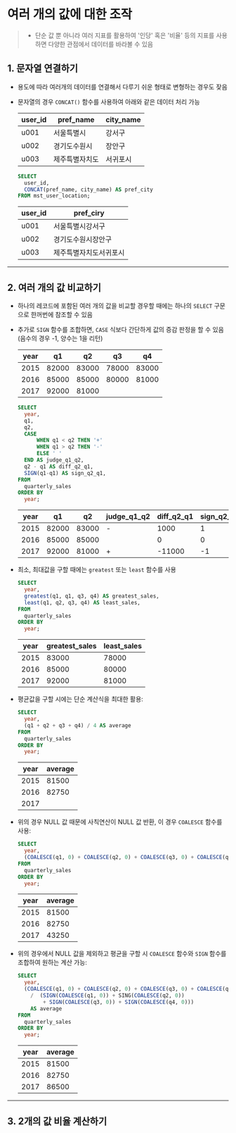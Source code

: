 # 여러 개의 값에 대한 조작

> - 단순 값 뿐 아니라 여러 지표를 활용하여 '인당' 혹은 '비율' 등의 지표를 사용하면 다양한 관점에서 데이터를 바라볼 수 있음

## 1. 문자열 연결하기

- 용도에 따라 여러개의 데이터를 연결해서 다루기 쉬운 형태로 변형하는 경우도 잦음

- 문자열의 경우 `CONCAT()` 함수를 사용하여 아래와 같은 데이터 처리 가능

  | user_id | pref_name      | city_name |
  | ------- | -------------- | --------- |
  | u001    | 서울특별시     | 강서구    |
  | u002    | 경기도수원시   | 장안구    |
  | u003    | 제주특별자치도 | 서귀포시  |

  ```sql
  SELECT
  	user_id,
  	CONCAT(pref_name, city_name) AS pref_city
  FROM mst_user_location;
  ```

  | user_id | pref_ciry              |
  | ------- | ---------------------- |
  | u001    | 서울특별시강서구       |
  | u002    | 경기도수원시장안구     |
  | u003    | 제주특별자치도서귀포시 |

___

## 2. 여러 개의 값 비교하기

- 하나의 레코드에 포함된 여러 개의 값을 비교할 경우할 때에는 하나의 `SELECT` 구문으로 한꺼번에 참조할 수 있음

- 추가로 `SIGN` 함수를 조합하면, `CASE` 식보다 간단하게 값의 증감 판정을 할 수 있음(음수의 경우 -1, 양수는 1을 리턴)

  | year | q1    | q2    | q3    | q4    |
  | ---- | ----- | ----- | ----- | ----- |
  | 2015 | 82000 | 83000 | 78000 | 83000 |
  | 2016 | 85000 | 85000 | 80000 | 81000 |
  | 2017 | 92000 | 81000 |       |       |

  ```sql
  SELECT
  	year,
  	q1,
  	q2,
  	CASE
  		WHEN q1 < q2 THEN '+'
  		WHEN q1 > q2 THEN '-'
  		ELSE ' '
  	END AS judge_q1_q2,
  	q2 - q1 AS diff_q2_q1,
  	SIGN(q1-q1) AS sign_q2_q1,
  FROM
  	quarterly_sales
  ORDER BY
  	year;
  ```

  | year | q1    | q2    | judge_q1_q2 | diff_q2_q1 | sign_q2_q1 |
  | ---- | ----- | ----- | ----------- | ---------- | ---------- |
  | 2015 | 82000 | 83000 | -           | 1000       | 1          |
  | 2016 | 85000 | 85000 |             | 0          | 0          |
  | 2017 | 92000 | 81000 | +           | -11000     | -1         |
  
- 최소, 최대값을 구할 때에는 `greatest` 또는 `least` 함수를 사용

  ```sql
  SELECT
  	year,
  	greatest(q1, q1, q3, q4) AS greatest_sales,
  	least(q1, q2, q3, q4) AS least_sales,
  FROM
  	quarterly_sales
  ORDER BY
  	year;
  ```

  | year | greatest_sales | least_sales |
  | ---- | -------------- | ----------- |
  | 2015 | 83000          | 78000       |
  | 2016 | 85000          | 80000       |
  | 2017 | 92000          | 81000       |

- 평균값을 구할 시에는 단순 계산식을 최대한 활용:

  ```sql
  SELECT
  	year,
  	(q1 + q2 + q3 + q4) / 4 AS average
  FROM
  	quarterly_sales
  ORDER BY
  	year;
  ```

  | year | average |
  | ---- | ------- |
  | 2015 | 81500   |
  | 2016 | 82750   |
  | 2017 |         |

- 위의 경우 NULL 값 때문에 사칙연산이 NULL 값 반환, 이 경우 `COALESCE` 함수를 사용:

  ```sql
  SELECT
  	year,
  	(COALESCE(q1, 0) + COALESCE(q2, 0) + COALESCE(q3, 0) + COALESCE(q4, 0)) / 4 AS average
  FROM
  	quarterly_sales
  ORDER BY
  	year;
  ```

  | year | average |
  | ---- | ------- |
  | 2015 | 81500   |
  | 2016 | 82750   |
  | 2017 | 43250   |

- 위의 경우에서 NULL 값을 제외하고 평균을 구할 시 `COALESCE` 함수와 `SIGN` 함수를 조합하여 원하는 계산 가능:

  ```sql
  SELECT
  	year,
  	(COALESCE(q1, 0) + COALESCE(q2, 0) + COALESCE(q3, 0) + COALESCE(q4, 0))
      /  (SIGN(COALESCE(q1, 0)) + SING(COALESCE(q2, 0))
          + SIGN(COALESCE(q3, 0)) + SIGN(COALESCE(q4, 0)))
      AS average
  FROM
  	quarterly_sales
  ORDER BY
  	year;
  ```

  | year | average |
  | ---- | ------- |
  | 2015 | 81500   |
  | 2016 | 82750   |
  | 2017 | 86500   |

___

## 3. 2개의 값 비율 계산하기

